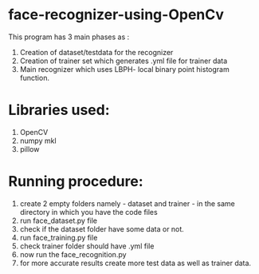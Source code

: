 # face-recognizer-using-OpenCv
This program has 3 main phases as : 
1. Creation of dataset/testdata for the recognizer
2. Creation of trainer set which generates .yml file for trainer data
3. Main recognizer which uses LBPH- local binary point histogram function. 


# Libraries used:
1. OpenCV
2. numpy mkl
3. pillow

# Running procedure:
1. create 2 empty folders namely - dataset and trainer - in the same directory in which you have the code files 
2. run face_dataset.py file
3. check if the dataset folder have some data or not.
4. run face_training.py file 
5. check trainer folder should have .yml file 
6. now run the face_recognition.py
7. for more accurate results create more test data as well as trainer data.
